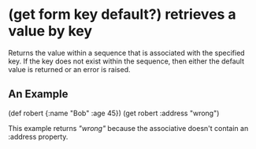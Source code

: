 # (get form key default?) retrieves a value by key
Returns the value within a sequence that is associated with the specified key. If the key does not exist within the sequence, then either the default value is returned or an error is raised.

## An Example

  (def robert {:name "Bob" :age 45})
  (get robert :address "wrong")

This example returns _"wrong"_ because the associative doesn't contain an :address property.
